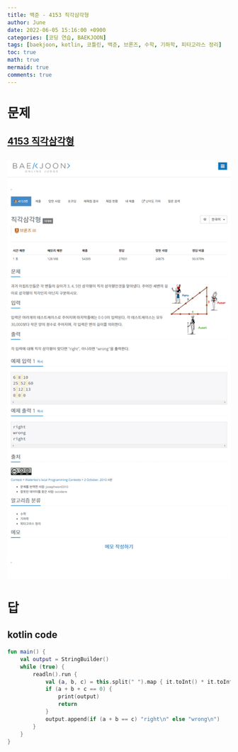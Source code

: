 ```yaml
---
title: 백준 - 4153 직각삼각형
author: June
date: 2022-06-05 15:16:00 +0900
categories: [코딩 연습, BAEKJOON]
tags: [baekjoon, kotlin, 코틀린, 백준, 브론즈, 수학, 기하학, 피타고라스 정리]
toc: true
math: true
mermaid: true
comments: true
---
```

# 문제
## [4153 직각삼각형](https://www.acmicpc.net/problem/4153)
## ![screencaptures](/posts/coding-practice/baekjoon/screencapture-acmicpc-net-problem-4153.png)

# 답
## kotlin code
```kotlin
fun main() {
    val output = StringBuilder()
    while (true) {
        readln().run {
            val (a, b, c) = this.split(" ").map { it.toInt() * it.toInt() }.sorted()
            if (a + b + c == 0) {
                print(output)
                return
            }
            output.append(if (a + b == c) "right\n" else "wrong\n")
        }
    }
}
```